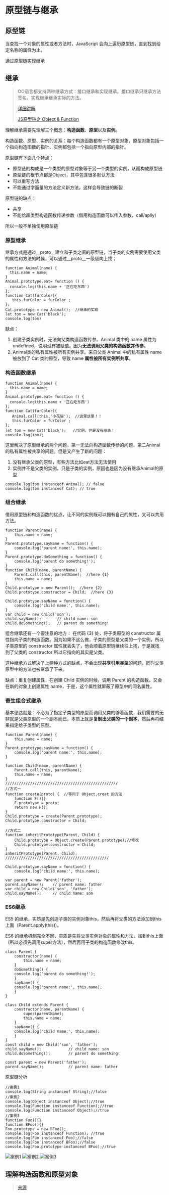 # 原型链与继承

## 原型链

当查找一个对象的属性或者方法时，JavaScript 会向上遍历原型链，直到找到给定名称的属性为止。

通过原型链实现继承

## 继承

> OO语言都支持两种继承方式：接口继承和实现继承。接口继承只继承方法签名，实现继承继承实际的方法。
>
> [详细讲解](https://juejin.im/post/58f94c9bb123db411953691b#heading-10)
>
> [JS原型链之 Object & Function](https://segmentfault.com/a/1190000012553959)

理解继承需要先理解三个概念：**构造函数**、**原型**以及**实例**。

构造函数、原型、实例的关系：每个构造函数都有一个原型对象，原型对象包括一个指向构造函数的指针、实例都包括一个指向原型内部的指针。

原型链有下面几个特点：

* 原型链的构成是一个类型的原型对象等于另一个类型的实例，从而构成原型链
* 原型链的根节点都是Object，其中包含很多默认方法
* 可以重写方法
* 不能通过字面量的方法定义新方法，这样会导致链的断裂

原型链的缺点：

* 共享
* 不能给超类型构造函数传递参数（借用构造函数可以传入参数，call/aplly）

所以一般不单独使用原型链

### 原型继承

继承方式是通过__proto__建立和子类之间的原型链，当子类的实例需要使用父类的属性和方法的时候，可以通过__proto__一级级向上找；

```JS
function Animal(name) {
  this.name = name;
}
Animal.prototype.eat= function () {
  console.log(this.name + '正在吃东西')
};
function Cat(furColor){
   this.furColor = furColor ;
};
Cat.prototype = new Animal();  //继承的实现
let tom = new Cat('black');
console.log(tom)
```

缺点：

1. 创建子类实例时，无法向父类构造函数传参。Animal 类中的 name 属性为undefined，说明没有被赋值。因为**无法调用父类的构造函数并传参**。
2. Animal类的私有属性被所有实例共享。来自父类 Animal 中的私有属性 name 被放到了 Cat 类的原型，导致 name **属性被所有实例所共享**。

### 构造函数继承

```JS
function Animal(name) {
  this.name = name;
}
Animal.prototype.eat= function () {
  console.log(this.name + '正在吃东西')
};
function Cat(furColor){
   Animal.call(this,'小花猫');  //这里这里！！
   this.furColor = furColor ;
};
let tom = new Cat('black');   //实例，但是没有继承！
console.log(tom);
```

这里解决了原型继承的两个问题，第一无法向构造函数传参的问题，第二Animal的私有属性被共享的问题。但是又产生了新的问题：

1. 没有继承父类的原型，有些方法比如eat方法无法使用
2. 实例并不是父类的实例，只是子类的实例，原因也是因为没有继承Animal的原型

```JS
console.log(tom instanceof Animal); // false
console.log(tom instanceof Cat); // true
```

### 组合继承

借用原型链和构造函数的优点，让不同的实例既可以拥有自己的属性，又可以共用方法。

```JS
function Parent(name) {
    this.name = name;
}
Parent.prototype.sayName = function() {
    console.log('parent name:', this.name);
}
Parent.prototype.doSomething = function() {
    console.log('parent do something!');
}
function Child(name, parentName) {
    Parent.call(this, parentName);  //here {1}
    this.name = name;
}
Child.prototype = new Parent();  //here {2}
Child.prototype.constructor = Child;  //here {3}

Child.prototype.sayName = function() {
    console.log('child name:', this.name);
}
var child = new Child('son');
child.sayName();       // child name: son
child.doSomething();   // parent do something!
```

组合继承还有一个要注意的地方：
在代码 {3} 处，将子类原型的 constructor 属性指向子类的构造函数。因为如果不这么做，子类的原型是父类的一个实例，所以子类原型的 constructor 属性就丢失了，他会顺着原型链继续往上找，于是就找到了父类的 constructor 所以它指向的其实是父类。

这种继承方式解决了上两种方式的缺点，不会出现**共享引用类型**的问题，同时父类原型中的方法也被继承了下来。

缺点：重复创建属性，在创建 Child 实例的时候，调用 Parent 的构造函数，又会在新的对象上创建属性 name，于是，这个属性就屏蔽了原型中的同名属性。

### 寄生组合式继承

基本思路就是：不必为了指定子类型的原型而调用父类的够着函数，我们需要的无非就是父类原型的一个副本而已。本质上就是**复制出父类的一个副本**，然后再将结果指定给子类型的原型。

```JS
function Parent(name) {
    this.name = name;
}
Parent.prototype.sayName = function() {
    console.log('parent name:', this.name);
}

function Child(name, parentName) {
    Parent.call(this, parentName);  
    this.name = name;
}
//////////////////////////////////////////////////
//方式一
function create(proto) {  //等同于 Object.creat 的方法
    function F(){}
    F.prototype = proto;
    return new F();
}
Child.prototype = create(Parent.prototype);
Child.prototype.constructor = Child;

//方式二
function inheritPrototype(Parent, Child) {
    Child.prototype = Object.create(Parent.prototype);//修改
    Child.prototype.constructor = Child;
}
inheritPrototype(Parent, Child);
//////////////////////////////////////////////

Child.prototype.sayName = function() {
    console.log('child name:', this.name);

var parent = new Parent('father');
parent.sayName();    // parent name: father
var child = new Child('son', 'father');
child.sayName();     // child name: son
```

### ES6继承

ES5 的继承，实质是先创造子类的实例对象this，然后再将父类的方法添加到this上面（Parent.apply(this))。

ES6 的继承机制完全不同，实质是先将父类实例对象的属性和方法，加到this上面（所以必须先调用super方法），然后再用子类的构造函数修改this。

```JS
class Parent {
    constructor(name) {
        this.name = name;
    }
    doSomething() {
    console.log('parent do something!');
    }
    sayName() {
    console.log('parent name:', this.name);
    }
}

class Child extends Parent {
    constructor(name, parentName) {
        super(parentName);
        this.name = name;
    }
    sayName() {
    console.log('child name:', this.name);
    }
}
const child = new Child('son', 'father');
child.sayName();            // child name: son
child.doSomething();        // parent do something!

const parent = new Parent('father');
parent.sayName();           // parent name: father
```

原型链分析

```JS
//案例1
console.log(String instanceof String);//false
//案例2
console.log(Object instanceof Object);//true
console.log(Function instanceof Function);//true
console.log(Function instanceof Object);//true
//案例3
function Foo(){}
function BFoo(){}
Foo.prototype = new BFoo();
console.log(Foo instanceof Function); //true
console.log(Foo instanceof Foo);//false
console.log(Foo instanceof BFoo);//false
console.log(Foo.prototype instanceof BFoo);//true
```

![案例1](../images/原型链1.jpg)
![案例2](../images/原型链2.jpg)
![案例3](../images/原型链3.jpg)

## 理解构造函数和原型对象

> [来源](https://juejin.im/post/59ab6c16f265da2476425745)
